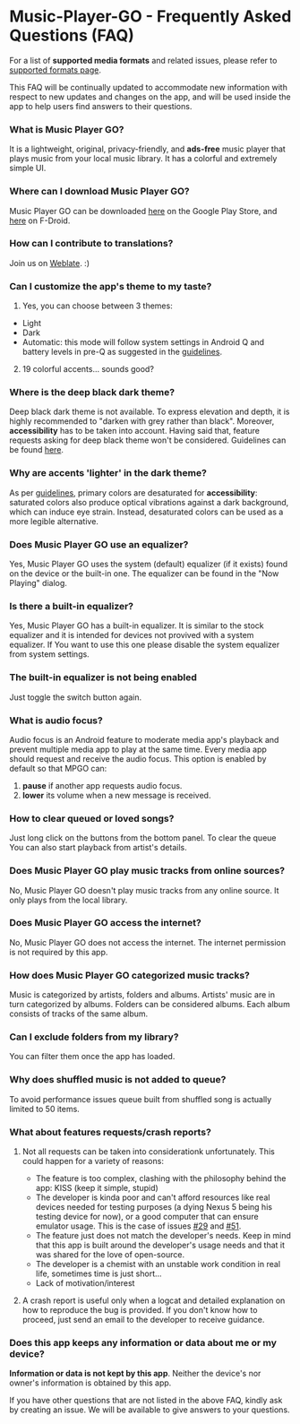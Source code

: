 # Music-Player-GO - Frequently Asked Questions (FAQ)

For a list of **supported media formats** and related issues, please refer to [supported formats page](https://github.com/enricocid/Music-Player-GO/blob/master/FORMATS.md).

This FAQ will be continually updated to accommodate new information with respect to new updates and changes on the app, and will be used inside the app to help users find answers to their questions.


### What is Music Player GO?

It is a lightweight, original, privacy-friendly, and **ads-free** music player that plays music from your local music library. It has a colorful and extremely simple UI.


### Where can I download Music Player GO?

Music Player GO can be downloaded [here](https://play.google.com/store/apps/details?id=com.iven.musicplayergo) on the Google Play Store, and [here](https://f-droid.org/packages/com.iven.musicplayergo/) on F-Droid. 


### How can I contribute to translations?

Join us on [Weblate](https://hosted.weblate.org/engage/music-player-go/). :)


### Can I customize the app's theme to my taste?

1. Yes, you can choose between 3 themes:

 - Light
 - Dark
 - Automatic: this mode will follow system settings in Android Q and battery levels in pre-Q as suggested in the [guidelines](https://developer.android.com/guide/topics/ui/look-and-feel/darktheme).

2. 19 colorful accents... sounds good?


### Where is the deep black dark theme?

Deep black dark theme is not available. To express elevation and depth, it is highly recommended to "darken with grey rather than black".
Moreover, **accessibility** has to be taken into account.
Having said that, feature requests asking for deep black theme won't be considered. Guidelines can be found [here](https://material.io/design/color/dark-theme.html).


### Why are accents 'lighter' in the dark theme?

As per [guidelines](https://material.io/design/color/dark-theme.html), primary colors are desaturated for **accessibility**: saturated colors also produce optical vibrations against a dark background, which can induce eye strain.
Instead, desaturated colors can be used as a more legible alternative.


### Does Music Player GO use an equalizer?

Yes, Music Player GO uses the system (default) equalizer (if it exists) found on the device or the built-in one.
The equalizer can be found in the "Now Playing" dialog.


### Is there a built-in equalizer?

Yes, Music Player GO has a built-in equalizer. It is similar to the stock equalizer and it is intended for devices not provived with a system equalizer. If You want to use this one please disable the system equalizer from system settings.


### The built-in equalizer is not being enabled

Just toggle the switch button again.


### What is audio focus?

Audio focus is an Android feature to moderate media app's playback and prevent multiple media app to play at the same time.
Every media app should request and receive the audio focus. This option is enabled by default so that MPGO can:
1. **pause** if another app requests audio focus.
2. **lower** its volume when a new message is received.


### How to clear queued or loved songs?

Just long click on the buttons from the bottom panel.
To clear the queue You can also start playback from artist's details.


### Does Music Player GO play music tracks from online sources?

No, Music Player GO doesn't play music tracks from any online source.
It only plays from the local library.


### Does Music Player GO access the internet?

No, Music Player GO does not access the internet.
The internet permission is not required by this app.


### How does Music Player GO categorized music tracks?

Music is categorized by artists, folders and albums.
Artists' music are in turn categorized by albums.
Folders can be considered albums.
Each album consists of tracks of the same album.


### Can I exclude folders from my library?

You can filter them once the app has loaded.


### Why does shuffled music is not added to queue?

To avoid performance issues queue built from shuffled song is actually limited to 50 items.


### What about features requests/crash reports?

1. Not all requests can be taken into considerationk unfortunately. This could happen for a variety of reasons:

   - The feature is too complex, clashing with the philosophy behind the app: KISS (keep it simple, stupid)
   - The developer is kinda poor and can't afford resources like real devices needed for testing purposes (a dying Nexus 5 being his testing device for now), or a good computer that can ensure emulator usage. This is the case of issues [#29](https://github.com/enricocid/Music-Player-GO/issues/29) and [#51](https://github.com/enricocid/Music-Player-GO/issues/51).
   - The feature just does not match the developer's needs. Keep in mind that this app is built around the developer's usage needs and that it was shared for the love of open-source.
   - The developer is a chemist with an unstable work condition in real life, sometimes time is just short...
   - Lack of motivation/interest

2. A crash report is useful only when a logcat and detailed explanation on how to reproduce the bug is provided. If you don't know how to proceed, just send an email to the developer to receive guidance.


### Does this app keeps any information or data about me or my device?

**Information or data is not kept by this app**. Neither the device's nor owner's information is obtained by this app.


If you have other questions that are not listed in the above FAQ, kindly ask by creating an issue.
We will be available to give answers to your questions.
